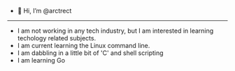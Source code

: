 - 👋 Hi, I’m @arctrect
---
- I am not working in any tech industry, but I am interested in learning techology related subjects.  
- I am current learning the Linux command line.
- I am dabbling in a little bit of 'C' and shell scripting
- I am learning Go
<!---
arctrect/arctrect is a ✨ special ✨ repository because its `README.md` (this file) appears on your GitHub profile.
You can click the Preview link to take a look at your changes.
--->
